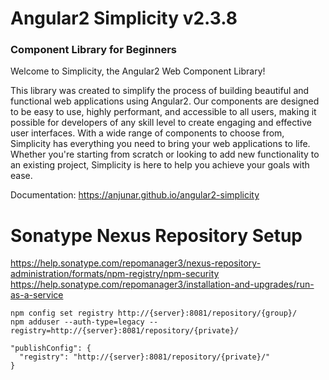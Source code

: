 # Angular2 Simplicity v2.3.8
### Component Library for Beginners

Welcome to Simplicity, the Angular2 Web Component Library!

This library was created to simplify the process of building
beautiful and functional web applications using Angular2.
Our components are designed to be easy to use, highly performant,
and accessible to all users, making it possible for developers
of any skill level to create engaging and effective user interfaces.
With a wide range of components to choose from, Simplicity
has everything you need to bring your web applications to life.
Whether you're starting from scratch or looking to add new
functionality to an existing project, Simplicity is here to help
you achieve your goals with ease.

Documentation: https://anjunar.github.io/angular2-simplicity

# Sonatype Nexus Repository Setup
https://help.sonatype.com/repomanager3/nexus-repository-administration/formats/npm-registry/npm-security
https://help.sonatype.com/repomanager3/installation-and-upgrades/run-as-a-service
```
npm config set registry http://{server}:8081/repository/{group}/
npm adduser --auth-type=legacy --registry=http://{server}:8081/repository/{private}/
```
```  
"publishConfig": {
  "registry": "http://{server}:8081/repository/{private}/"
}
```

